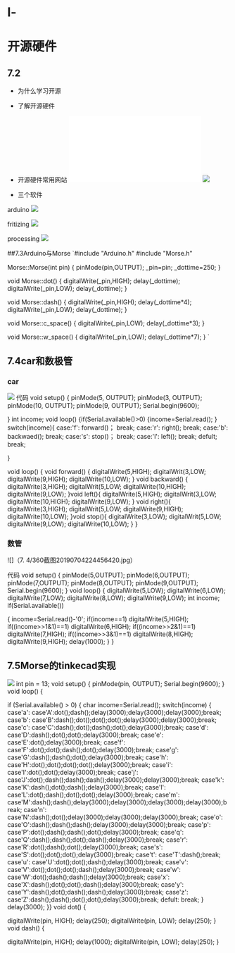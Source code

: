 # l-
# 开源硬件

## 7.2

* 为什么学习开源

* 了解开源硬件
* 开源硬件常用网站
![](www.arduino.cc)
![](linux.ubuntu.org.cn)
* 三个软件

arduino
![](screenshot/Arduino.png)

fritizing
![](screenshot/fritizing.png)

processing
![](screenshot/processing.png)

##7.3Arduino与Morse
`#include "Arduino.h"
#include "Morse.h"

Morse::Morse(int pin)
{
	pinMode(pin,OUTPUT);
	_pin=pin;
	_dottime=250;
}

void Morse::dot()
{
	digitalWrite(_pin,HIGH);
	delay(_dottime);
	digitalWrite(_pin,LOW);
	delay(_dottime);
}

void Morse::dash()
{
	digitalWrite(_pin,HIGH);
	delay(_dottime*4);
	digitalWrite(_pin,LOW);
	delay(_dottime);
}

void Morse::c_space()
{
	digitalWrite(_pin,LOW);
	delay(_dottime*3);
}

void Morse::w_space()
{
	digitalWrite(_pin,LOW);
	delay(_dottime*7);
}
`

## 7.4car和数极管

### car
![](screenshot/car.png)
代码
void setup()
{
  pinMode(5, OUTPUT);
   pinMode(3, OUTPUT);
   pinMode(10, OUTPUT);
   pinMode(9, OUTPUT);
  Serial.begin(9600);
      
  
}
int income;
void loop()
{if(Serial.available()>0)
{income=Serial.read();
}
 switch(income){
   case:'f':
   forward()；
  break;
   case:'r':
   right();
   break;
   case:'b':
   backwaed();
   break;
   case:'s':
   stop()；
     break;
   case:'l':
   left();
   break;
   defult;
   break;
   

}

void loop()
{
  void forward()
  {
  digitalWrite(5,HIGH);
  digitalWrit(3,LOW;
  digitalWrite(9,HIGH);
  digitalWrite(10,LOW);
}
  void backward()
   {
  digitalWrite(3,HIGH);
  digitalWrit(5,LOW;
  digitalWrite(10,HIGH);
  digitalWrite(9,LOW);
}void left(){
  digitalWrite(5,HIGH);
  digitalWrit(3,LOW;
  digitalWrite(10,HIGH);
  digitalWrite(9,LOW);
}
  void right(){
  digitalWrite(3,HIGH);
  digitalWrit(5,LOW;
  digitalWrite(9,HIGH);
  digitalWrite(10,LOW);
}void stop(){
  digitalWrite(3,LOW);
  digitalWrit(5,LOW;
  digitalWrite(9,LOW);
  digitalWrite(10,LOW);
}
}

### 数管
![]（7. 4/360截图20190704224456420.jpg）

代码
void setup()
{
  pinMode(5,OUTPUT);
  pinMode(6,OUTPUT);
  pinMode(7,OUTPUT);
  pinMode(8,OUTPUT);
  pinMode(9,OUTPUT);
  Serial.begin(9600);
}
void loop()
{
    digitalWrite(5,LOW);
    digitalWrite(6,LOW);
    digitalWrite(7,LOW);
    digitalWrite(8,LOW);
    digitalWrite(9,LOW);
    int income;
  if(Serial.available())

  {
    income=Serial.read()-'0';
    if(income==1)
       digitalWrite(5,HIGH);
    if((income>>1&1)==1)
       digitalWrite(6,HIGH);
    if((income>>2&1)==1)
       digitalWrite(7,HIGH);
     if((income>>3&1)==1)
       digitalWrite(8,HIGH);
     digitalWrite(9,HIGH);
       delay(1000);
       }
       }


## 7.5Morse的tinkecad实现 
![](Morse模拟/morse模拟.jpg)
int pin = 13;
void setup()
{
pinMode(pin, OUTPUT);
Serial.begin(9600);
}
void loop()
{ 
 
if (Serial.available() > 0)
{
char income=Serial.read();
switch(income)
{
case'a':
case'A':dot();dash();delay(3000);delay(3000);delay(3000);break;
case'b':
case'B':dash();dot();dot();dot();delay(3000);delay(3000);break;
case'c':
case'C':dash();dot();dash();dot();delay(3000);break;
case'd':
case'D':dash();dot();dot();delay(3000);break;
case'e':
case'E':dot();delay(3000);break;
case'f':
case'F':dot();dot();dash();dot();delay(3000);break;
case'g':
case'G':dash();dash();dot();delay(3000);break;
case'h':
case'H':dot();dot();dot();dot();delay(3000);break;
case'i':
case'I':dot();dot();delay(3000);break;
case'j':
case'J':dot();dash();dash();dash();delay(3000);delay(3000);break;
case'k':
case'K':dash();dot();dash();delay(3000);break;
case'l':
case'L':dot();dash();dot();dot();delay(3000);break;
case'm':
case'M':dash();dash();delay(3000);delay(3000);delay(3000);delay(3000);break;
case'n':
case'N':dash();dot();delay(3000);delay(3000);delay(3000);break;
case'o':
case'O':dash();dash();dash();delay(3000);delay(3000);break;
case'p':
case'P':dot();dash();dash();dot();delay(3000);break;
case'q':
case'Q':dash();dash();dot();dash();delay(3000);break;
case'r':
case'R':dot();dash();dot();delay(3000);break;
case's':
case'S':dot();dot();dot();delay(3000);break;
case't':
case'T':dash();break;
case'u':
case'U':dot();dot();dash();delay(3000);break;
case'v':
case'V':dot();dot();dot();dash();delay(3000);break;
case'w':
case'W':dot();dash();dash();delay(3000);break;
case'x':
case'X':dash();dot();dot();dash();delay(3000);break;
case'y':
case'Y':dash();dot();dash();dash();delay(3000);break;
case'z':
case'Z':dash();dash();dot();dot();delay(3000);break;
defult:
break;
 }
delay(3000);
}}
  void dot()
  {

digitalWrite(pin, HIGH);
delay(250);
digitalWrite(pin, LOW);
delay(250);
  }
  void dash()
  {

digitalWrite(pin, HIGH);
delay(1000);
digitalWrite(pin, LOW);
 delay(250);
  }

